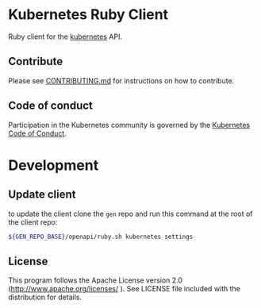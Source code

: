 # Kubernetes Ruby Client

Ruby client for the [kubernetes](http://kubernetes.io/) API.

## Contribute

Please see [CONTRIBUTING.md](CONTRIBUTING.md) for instructions on how to contribute.

## Code of conduct

Participation in the Kubernetes community is governed by the [Kubernetes Code of Conduct](code-of-conduct.md).

# Development

## Update client

to update the client clone the `gen` repo and run this command at the root of the client repo:

```bash
${GEN_REPO_BASE}/openapi/ruby.sh kubernetes settings
```

## License

This program follows the Apache License version 2.0 (http://www.apache.org/licenses/ ).  See LICENSE file included with the distribution for details.
